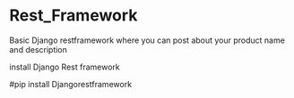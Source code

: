 # Rest_Framework
Basic Django restframework where you can post about your product name and description 

install Django Rest framework 


#pip install Djangorestframework
